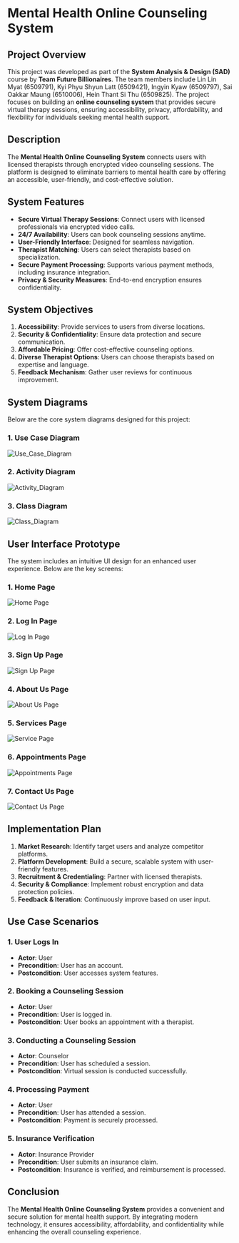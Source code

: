 # Mental Health Online Counseling System

## Project Overview

This project was developed as part of the **System Analysis & Design (SAD)** course by **Team Future Billionaires**. The team members include Lin Lin Myat (6509791),  Kyi Phyu Shyun Latt (6509421), Ingyin Kyaw (6509797), Sai Oakkar Maung (6510006), Hein Thant Si Thu (6509825). The project focuses on building an **online counseling system** that provides secure virtual therapy sessions, ensuring accessibility, privacy, affordability, and flexibility for individuals seeking mental health support.  

## Description

The **Mental Health Online Counseling System** connects users with licensed therapists through encrypted video counseling sessions. The platform is designed to eliminate barriers to mental health care by offering an accessible, user-friendly, and cost-effective solution.  

## System Features
- **Secure Virtual Therapy Sessions**: Connect users with licensed professionals via encrypted video calls.
- **24/7 Availability**: Users can book counseling sessions anytime.
- **User-Friendly Interface**: Designed for seamless navigation.
- **Therapist Matching**: Users can select therapists based on specialization.
- **Secure Payment Processing**: Supports various payment methods, including insurance integration.
- **Privacy & Security Measures**: End-to-end encryption ensures confidentiality.

## System Objectives
1. **Accessibility**: Provide services to users from diverse locations.
2. **Security & Confidentiality**: Ensure data protection and secure communication.
3. **Affordable Pricing**: Offer cost-effective counseling options.
4. **Diverse Therapist Options**: Users can choose therapists based on expertise and language.
5. **Feedback Mechanism**: Gather user reviews for continuous improvement.

## System Diagrams
Below are the core system diagrams designed for this project:

### 1. Use Case Diagram
![Use_Case_Diagram](https://github.com/user-attachments/assets/88b8a84e-1206-4cfe-b544-0d3afe04bd58)



### 2. Activity Diagram
![Activity_Diagram](https://github.com/user-attachments/assets/e59966a4-1d28-4e70-96ff-145d7430fdbc)


### 3. Class Diagram
![Class_Diagram](https://github.com/user-attachments/assets/a7d5d392-6065-4d15-96d0-19b54aa93490)


## User Interface Prototype
The system includes an intuitive UI design for an enhanced user experience. Below are the key screens:

### 1. Home Page
![Home Page](https://github.com/user-attachments/assets/f6fc5a05-d889-4fed-b800-e239a51c729e)


### 2. Log In Page
![Log In Page](https://github.com/user-attachments/assets/ddf272af-21a8-474a-a81b-39e8c84a1fe1)


### 3. Sign Up Page
![Sign Up Page](https://github.com/user-attachments/assets/76b59df4-36d3-4823-95b4-48cb8cae3e71)


### 4. About Us Page
![About Us Page](https://github.com/user-attachments/assets/7ebeacb9-b6f9-4e6f-8b9c-38d420eb6956)


### 5. Services Page
![Service Page](https://github.com/user-attachments/assets/a173d76a-8885-4d53-822d-ef1ad080683f)


### 6. Appointments Page
![Appointments Page](https://github.com/user-attachments/assets/e45acdcb-733c-4d65-ae7a-5f9e739f4c37)


### 7. Contact Us Page
![Contact Us Page](https://github.com/user-attachments/assets/50d96e81-5c82-485c-b130-db258721a569)


## Implementation Plan
1. **Market Research**: Identify target users and analyze competitor platforms.
2. **Platform Development**: Build a secure, scalable system with user-friendly features.
3. **Recruitment & Credentialing**: Partner with licensed therapists.
4. **Security & Compliance**: Implement robust encryption and data protection policies.
5. **Feedback & Iteration**: Continuously improve based on user input.

## Use Case Scenarios
### 1. User Logs In
- **Actor**: User
- **Precondition**: User has an account.
- **Postcondition**: User accesses system features.

### 2. Booking a Counseling Session
- **Actor**: User
- **Precondition**: User is logged in.
- **Postcondition**: User books an appointment with a therapist.

### 3. Conducting a Counseling Session
- **Actor**: Counselor
- **Precondition**: User has scheduled a session.
- **Postcondition**: Virtual session is conducted successfully.

### 4. Processing Payment
- **Actor**: User
- **Precondition**: User has attended a session.
- **Postcondition**: Payment is securely processed.

### 5. Insurance Verification
- **Actor**: Insurance Provider
- **Precondition**: User submits an insurance claim.
- **Postcondition**: Insurance is verified, and reimbursement is processed.

## Conclusion
The **Mental Health Online Counseling System** provides a convenient and secure solution for mental health support. By integrating modern technology, it ensures accessibility, affordability, and confidentiality while enhancing the overall counseling experience.




